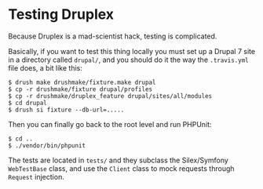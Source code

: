 Testing Druplex
===

Because Druplex is a mad-scientist hack, testing is complicated.

Basically, if you want to test this thing locally you must set up a Drupal 7 site in a directory called `drupal/`, and you should do it the way the `.travis.yml` file does, a bit like this:

	$ drush make drushmake/fixture.make drupal
	$ cp -r drushmake/fixture drupal/profiles
	$ cp -r drushmake/druplex_feature drupal/sites/all/modules
	$ cd drupal
	$ drush si fixture --db-url=.....

Then you can finally go back to the root level and run PHPUnit:

	$ cd ..
	$ ./vendor/bin/phpunit

The tests are located in `tests/` and they subclass the Silex/Symfony `WebTestBase` class, and use the `Client` class to mock requests through `Request` injection.
